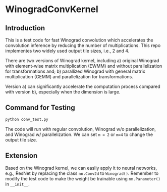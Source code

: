 # WinogradConvKernel

## Introduction
This is a test code for fast Winograd convolution which accelerates the convolution inference by reducing the number of multiplications.
This repo implementes two widely used output tile sizes, i.e., 2 and 4.

There are two versions of Winograd kernel, including a) original Winograd with element-wise matrix multiplication (EWMM) and without parallelization for transformations and; b) parallized Winograd with general matrix multiplication (GEMM) and parallelization for transformations.

Version a) can significantly accelerate the computation process compared with version b), especially when the dimension is large.

## Command for Testing
```bash
python conv_test.py
```
The code will run with regular convolution, Winograd w/o parallelization, and Winograd w/ parallelization.
We can set `m = 2` or `m=4` to change the output tile size.

## Extension
Based on the Winograd kernel, we can easliy apply it to neural networks, e.g., ResNet by replacing the class `nn.Conv2d` to `Winograd()`.
Remember to modify the test code to make the weight be trainable using `nn.Parameter()` in `__init__`.

